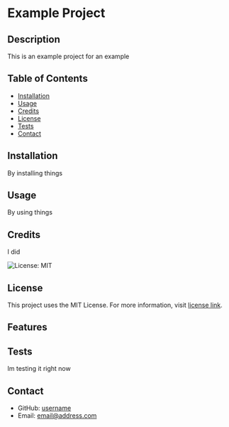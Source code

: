 # Example Project

## Description 

This is an example project for an example

## Table of Contents

- [Installation](#installation)
- [Usage](#usage)
- [Credits](#credits)
- [License](#license)
- [Tests](#tests)
- [Contact](#contact)

## Installation

By installing things

## Usage

By using things

## Credits

I did

![License: MIT](https://img.shields.io/badge/License-MIT-green.svg)
## License
  
  This project uses the MIT License. For more information, visit [license link](https://opensource.org/licenses/MIT).


## Features


## Tests

Im testing it right now

## Contact

- GitHub: [username](https://github.com/username)
- Email: [email@address.com](mailto:email@address.com)

